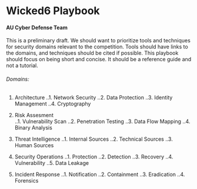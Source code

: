 # Wicked6 Playbook
#### AU Cyber Defense Team

This is a preliminary draft.
We should want to prioritize tools and techniques for security domains
relevant to the competition. 
Tools should have links to the domains, and techniques should be cited if possible.
This playbook should focus on being short and concise. 
It should be a reference guide and not a tutorial.



###### Domains:
1. Architecture
..1. Network Security
..2. Data Protection
..3. Identity Management
..4. Cryptography

2. Risk Assesment  
..1. Vulnerability Scan
..2. Penetration Testing
..3. Data Flow Mapping
..4. Binary Analysis

3. Threat Intelligence
..1. Internal Sources
..2. Technical Sources
..3. Human Sources

4. Security Operations
..1. Protection
..2. Detection
..3. Recovery
..4. Vulnerability
..5. Data Leakage

5. Incident Response
..1. Notification
..2. Containment
..3. Eradication
..4. Forensics

